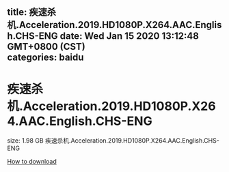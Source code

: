 
title: 疾速杀机.Acceleration.2019.HD1080P.X264.AAC.English.CHS-ENG
date: Wed Jan 15 2020 13:12:48 GMT+0800 (CST)    
categories: baidu
---

# 疾速杀机.Acceleration.2019.HD1080P.X264.AAC.English.CHS-ENG
size: 1.98 GB
 疾速杀机.Acceleration.2019.HD1080P.X264.AAC.English.CHS-ENG
 

[How to download](https://bpcam.bemobtrk.com/go/2ceec3aa-1ca2-46d6-b9ff-aaa5c184517c?jno=475)